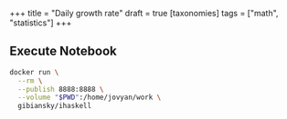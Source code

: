 +++
title = "Daily growth rate"
draft = true
[taxonomies]
tags = ["math", "statistics"]
+++


## Execute Notebook

```sh
docker run \
  --rm \
  --publish 8888:8888 \
  --volume "$PWD":/home/jovyan/work \
  gibiansky/ihaskell
```
